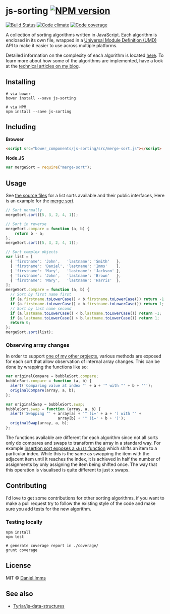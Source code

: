 # js-sorting [![NPM version](http://img.shields.io/npm/v/js-sorting.svg?style=flat)](https://www.npmjs.org/package/js-sorting)

[![Build Status](http://img.shields.io/travis/Tyriar/js-sorting.svg?style=flat)](http://travis-ci.org/Tyriar/js-sorting)
[![Code climate](http://img.shields.io/codeclimate/github/Tyriar/js-sorting.svg?style=flat)](https://codeclimate.com/github/Tyriar/js-sorting)
[![Code coverage](http://img.shields.io/codeclimate/coverage/github/Tyriar/js-sorting.svg?style=flat)](https://codeclimate.com/github/Tyriar/js-sorting)

A collection of sorting algorithms written in JavaScript. Each algorithm is enclosed in its own file, wrapped in a [Universal Module Definition (UMD)][1] API to make it easier to use across multiple platforms.

Detailed information on the complexity of each algorithm is located [here][6]. To learn more about how some of the algorithms are implemented, have a look at the [technical articles on my blog][2].

## Installing

```
# via bower
bower install --save js-sorting

# via NPM
npm install --save js-sorting
```

## Including

**Browser**

```html
<script src="bower_components/js-sorting/src/merge-sort.js"></script>
```

**Node.JS**

```javascript
var mergeSort = require("merge-sort");
```

## Usage

See [the source files][4] for a list sorts available and their public interfaces, Here is an example for the [merge sort][5].

```javascript
// Sort normally
mergeSort.sort([5, 3, 2, 4, 1]);

// Sort in reverse
mergeSort.compare = function (a, b) {
    return b - a;
};
mergeSort.sort([5, 3, 2, 4, 1]);

// Sort complex objects
var list = [
  { 'firstname': 'John',   'lastname': 'Smith'   },
  { 'firstname': 'Daniel', 'lastname': 'Imms'    },
  { 'firstname': 'Mary',   'lastname': 'Jackson' },
  { 'firstname': 'John',   'lastname': 'Brown'   },
  { 'firstname': 'Mary',   'lastname': 'Harris'  },
];
mergeSort.compare = function (a, b) {
  // Sort by first name first
  if (a.firstname.toLowerCase() < b.firstname.toLowerCase()) return -1;
  if (a.firstname.toLowerCase() > b.firstname.toLowerCase()) return 1;
  // Sort by last name second
  if (a.lastname.toLowerCase() < b.lastname.toLowerCase()) return -1;
  if (a.lastname.toLowerCase() > b.lastname.toLowerCase()) return 1;
  return 0;
};
mergeSort.sort(list);
```

### Observing array changes

In order to support [one of my other projects][8], various methods are exposed for each sort that allow observation of internal array changes. This can be done by wrapping the functions like so:

```javascript
var originalCompare = bubbleSort.compare;
bubbleSort.compare = function (a, b) {
  alert('Comparing value at index "' + a + '" with "' + b + '"');
  originalCompare(array, a, b);
};

var originalSwap = bubbleSort.swap;
bubbleSort.swap = function (array, a, b) {
  alert('Swapping "' + array[a] + '" (i=' + a + ') with "' +
                       array[b] + '" (i=' + b + ')');
  originalSwap(array, a, b);
};
```

The functions available are different for each algorithm since not all sorts only do compares and swaps to transform the array in a standard way. For example [insertion sort exposes a `shift` function][9] which shifts an item to a particular index. While this is the same as swapping the item with the adjacent item until it reaches the index, it is achieved in half the number of assignments by only assigning the item being shifted once. The way that this operation is visualised is quite different to just x swaps.

## Contributing

I'd love to get some contributions for other sorting algorithms, if you want to make a pull request try to follow the existing style of the code and make sure you add tests for the new algorithm.

### Testing locally

```
npm install
npm test

# generate coverage report in ./coverage/
grunt coverage
```

## License

MIT © [Daniel Imms][7]

## See also

* [Tyriar/js-data-structures][3]



  [1]: https://github.com/umdjs/umd/blob/master/returnExportsGlobal.js
  [2]: http://www.growingwiththeweb.com/p/explore.html?t=Sorting
  [3]: https://github.com/Tyriar/js-data-structures
  [4]: https://github.com/Tyriar/js-sorting/tree/master/src
  [5]: https://github.com/Tyriar/js-sorting/blob/master/src/merge-sort.js
  [6]: https://github.com/Tyriar/js-sorting/blob/master/src/README.md
  [7]: http://www.growingwiththeweb.com
  [8]: https://github.com/Tyriar/sorting-visualiser
  [9]: https://github.com/Tyriar/js-sorting/blob/master/src/insertion-sort.js
